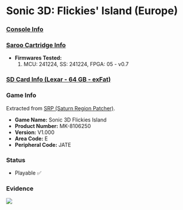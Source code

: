 # Sonic 3D: Flickies' Island (Europe)

### [Console Info](../../../../../Info/Consoles/VA13/README.md)

### [Saroo Cartridge Info](../../../../../Info/Cartridges/GuangzhouSanStarOnlineShop/1.6/README.md)

- <b>Firmwares Tested:</b>
  1. MCU: 241224, SS: 241224, FPGA: 05 - v0.7

### [SD Card Info (Lexar - 64 GB - exFat)](../../../../../Info/SdCards/Lexar/64GB/exfat/README.md)

### Game Info

Extracted from [SRP (Saturn Region Patcher)](https://segaxtreme.net/resources/saturn-region-patcher.81/download).

- <b>Game Name:</b> Sonic 3D Flickies Island
- <b>Product Number:</b> MK-8106250
- <b>Version:</b> V1.000
- <b>Area Code:</b> E
- <b>Peripheral Code:</b> JATE

### Status

- Playable :white_check_mark:

### Evidence

[![](https://img.youtube.com/vi/ywSaqYLkHTk/0.jpg)](https://www.youtube.com/watch?v=ywSaqYLkHTk)
